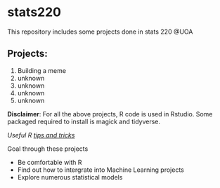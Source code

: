 # stats220

This repository includes some projects done in stats 220 @UOA

## Projects:
1. Building a meme
2. unknown
3. unknown
4. unknown
5. unknown

**Disclaimer**: For all the above projects, R code is used in Rstudio. Some packaged required to install is magick and tidyverse.


*Useful R [tips and tricks](https://www.dataquest.io/blog/rstudio-tips-tricks-shortcuts/)*

Goal through these projects
* Be comfortable with R
* Find out how to intergrate into Machine Learning projects
* Explore numerous statistical models
